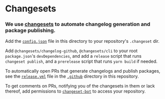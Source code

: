 # Changesets

### We use [changesets](https://github.com/atlassian/changesets) to automate changelog generation and package publishing.

Add the [`config.json`](https://github.com/altnext/oss-tools/blob/main/packages/.changeset/config.json) file in this directory to your repository's `.changeset` dir.

Add `@changesets/changelog-github`, `@changesets/cli` to your root `package.json`'s `devDependencies`,
and add a `release` script that runs `changeset publish`,
and a `prerelease` script that runs `yarn build` if needed.

To automatically open PRs that generate changelogs and publish packages,
see the [`release.yml`](https://github.com/altnext/oss-tools/blob/main/packages/.github/workflows/release.yml) file in the [`.github`](https://github.com/altnext/oss-tools/blob/main/packages/.github) directory in this repository.

To get comments on PRs, notifying you of the changesets in them or lack thereof,
add permissions to [`changeset-bot`](https://github.com/apps/changeset-bot) to access your repository.
